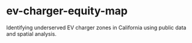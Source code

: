 # ev-charger-equity-map
Identifying underserved EV charger zones in California using public data and spatial analysis.
